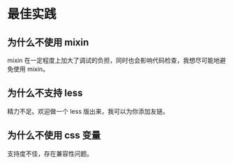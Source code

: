 # 最佳实践

## 为什么不使用 mixin

mixin 在一定程度上加大了调试的负担，同时也会影响代码检查，我想尽可能地避免使用 mixin。

## 为什么不支持 less

精力不足。欢迎做一个 less 版出来，我可以为你添加友链。

## 为什么不使用 css 变量

支持度不佳，存在兼容性问题。
